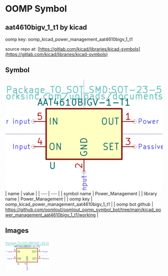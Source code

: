 # OOMP Symbol  
## aat4610bigv_1_t1  by kicad  
  
oomp key: oomp_kicad_power_management_aat4610bigv_1_t1  
  
source repo at: [https://gitlab.com/kicad/libraries/kicad-symbols](https://gitlab.com/kicad/libraries/kicad-symbols)  
## Symbol  
  
[![working.png](working_600.png)](working.png)  
| name | value | 
| --- | --- | 
| symbol name | Power_Management | 
| library name | Power_Management | 
| oomp key | oomp_kicad_power_management_aat4610bigv_1_t1 | 
| oomp bot github | https://github.com/oomlout/oomlout_oomp_symbol_bot/tree/main/kicad_power_management_aat4610bigv_1_t1/working | 
## Images  
  
[![working.png](working_140.png)](working.png)  
